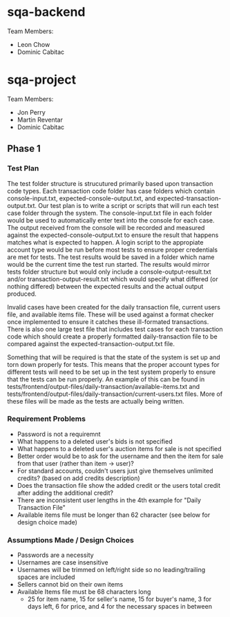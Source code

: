 # sqa-backend
Team Members:    
- Leon Chow  
- Dominic Cabitac

# sqa-project

Team Members:  
- Jon Perry  
- Martin Reventar  
- Dominic Cabitac


## Phase 1

### Test Plan
The test folder structure is strucutured primarily based upon transaction code types. Each transaction code folder has case folders which contain console-input.txt, expected-console-output.txt, and expected-transaction-output.txt. Our test plan is to write a script or scripts that will run each test case folder through the system. The console-input.txt file in each folder would be used to automatically enter text into the console for each case. The output received from the console will be recorded and measured against the expected-console-output.txt to ensure the result that happens matches what is expected to happen. A login script to the appropiate account type would be run before most tests to ensure proper credentials are met for tests. The test results would be saved in a folder which name would be the current time the test run started. The results would mirror tests folder structure but would only include a console-output-result.txt and/or transaction-output-result.txt which would specify what differed (or nothing differed) between the expected results and the actual output produced.

Invalid cases have been created for the daily transaction file, current users file, and available items file. These will be used against a format checker once implemented to ensure it catches these ill-formated transactions. There is also one large test file that includes test cases for each transaction code which should create a properly formatted daily-transaction file to be compared against the expected-transaction-output.txt file.

Something that will be required is that the state of the system is set up and torn down properly for tests. This means that the proper account types for different tests will need to be set up in the test system properly to ensure that the tests can be run properly. An example of this can be found in tests/frontend/output-files/daily-transaction/available-items.txt and tests/frontend/output-files/daily-transaction/current-users.txt files. More of these files will be made as the tests are actually being written.

### Requirement Problems
- Password is not a requiremnt
- What happens to a deleted user's bids is not specified
- What happens to a deleted user's auction items for sale is not specified
- Better order would be to ask for the username and then the item for sale from that user (rather than item -> user)?
- For standard accounts, couldn't users just give themselves unlimited credits? (based on add credits description)
- Does the transaction file show the added credit or the users total credit after adding the additional credit?
- There are inconsistent user lengths in the 4th example for "Daily Transaction File"
- Available items file must be longer than 62 character (see below for design choice made)

### Assumptions Made / Design Choices
- Passwords are a necessity
- Usernames are case insensitive
- Usernames will be trimmed on left/right side so no leading/trailing spaces are included
- Sellers cannot bid on their own items
- Available Items file must be 68 characters long
    - 25 for item name, 15 for seller's name, 15 for buyer's name, 3 for days left, 6 for price, and 4 for the necessary spaces in between

